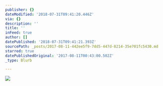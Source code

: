 ```yaml
---
publisher: {}
dateModified: '2018-07-31T09:41:20.446Z'
via: {}
description: ''
title: ''
inFeed: true
author: []
datePublished: '2018-07-31T09:41:21.393Z'
sourcePath: _posts/2017-08-11-442ee5f9-7dd5-447d-8214-35e701fc5430.md
starred: true
datePublishedOriginal: '2017-08-11T00:43:00.502Z'
_type: Blurb

---
```

![](https://the-grid-user-content.s3-us-west-2.amazonaws.com/55fe8d37-7fe3-455d-82df-5200f88d7ac7.jpg)